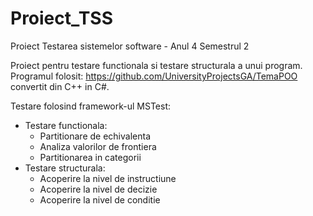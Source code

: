 # Proiect_TSS

Proiect Testarea sistemelor software - Anul 4 Semestrul 2

Proiect pentru testare functionala si testare structurala a unui program. Programul folosit: https://github.com/UniversityProjectsGA/TemaPOO convertit din C++ in C#.

Testare folosind framework-ul MSTest:
  - Testare functionala:
    - Partitionare de echivalenta
    - Analiza valorilor de frontiera
    - Partitionarea in categorii
  - Testare structurala:
    - Acoperire la nivel de instructiune
    - Acoperire la nivel de decizie
    - Acoperire la nivel de conditie
